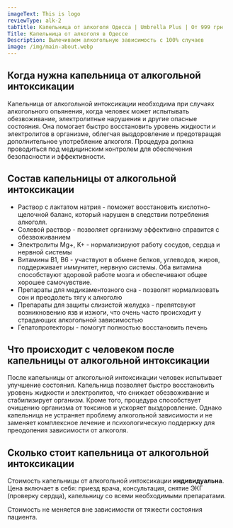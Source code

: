 ```yaml
---
imageText: This is logo
reviewType: alk-2
tabTitle: Капельница от алкоголя Одесса | Umbrella Plus | От 999 грн
Title: Капельница от алкоголя в Одессе
Description: Вылечиваем алкогольную зависимость с 100% случаев
image: /img/main-about.webp
---
```


## Когда нужна капельница от алкогольной интоксикации

Капельница от алкогольной интоксикации необходима при случаях алкогольного опьянения, когда человек может испытывать обезвоживание, электролитные нарушения и другие опасные состояния. Она помогает быстро восстановить уровень жидкости и электролитов в организме, облегчая выздоровление и предотвращая дополнительное употребление алкоголя. Процедура должна проводиться под медицинским контролем для обеспечения безопасности и эффективности.

## Состав капельницы от алкогольной интоксикации

* Раствор с лактатом натрия - поможет восстановить кислотно-щелочной баланс, который нарушен в следствии потребления алкоголя.
* Солевой раствор - позволяет организму эффективно справится с обезвоживанием
* Электролиты Mg+, K+ - нормализируют работу сосудов, сердца и нервной системы
* Витамины B1, B6 - участвуют в обмене белков, углеводов, жиров, поддерживает иммунитет, нервную системы. Оба витамина способствуют здоровой работе мозга и обеспечивают общее хорошее самочувствие.
* Препараты для медикаментозного сна - позволят нормализовать сон и преодолеть тягу к алкоголю
* Препараты для защиты слизистой желудка - препятсвуют возникновению язв и изжоги, что очень часто происходит у страдающих алкогольной зависимостью
* Гепатопротекторы - помогут полностью восстановить печень

## Что происходит с человеком после капельницы от алкогольной интоксикации

После капельницы от алкогольной интоксикации человек испытывает улучшение состояния. Капельница позволяет быстро восстановить уровень жидкости и электролитов, что снижает обезвоживание и стабилизирует организм. Кроме того, процедура способствует очищению организма от токсинов и ускоряет выздоровление. Однако капельница не устраняет проблему алкогольной зависимости и не заменяет комплексное лечение и психологическую поддержку для преодоления зависимости от алкоголя.

## Сколько стоит капельница от алкогольной интоксикации

Стоимость капельницы от алкогольной интоксикации **индивидуальна**. Цена включает в себя: приезд врача, консультация, снятие ЭКГ (проверку сердца), капельницу со всеми необходимыми препаратами.

Стоимость не меняется вне зависимости от тяжести состояния пациента.
